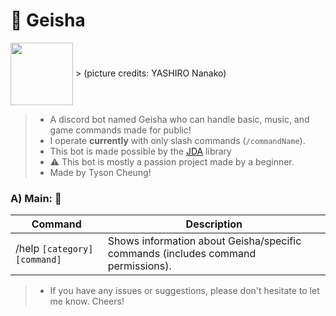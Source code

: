 [jda-link]: https://github.com/DV8FromTheWorld/JDA

# 🎎 Geisha 
<img align="center" src="https://pbs.twimg.com/media/FbUEZTJacAA0ayQ?format=jpg&name=900x900" height="auto" width="100"> > (picture credits: YASHIRO Nanako)

> - A discord bot named Geisha who can handle basic, music, and game commands made for public!
> - I operate **currently** with only slash commands (`/commandName`).
> - This bot is made possible by the [JDA][jda-link] library
> - ⚠ This bot is mostly a passion project made by a beginner.
> - Made by Tyson Cheung!

### A) Main: 🌸
| Command | Description |
| --- | --- |
| /help `[category]` `[command]` | Shows information about Geisha/specific commands (includes command permissions). |

> - If you have any issues or suggestions, please don't hesitate to let me know. Cheers!
